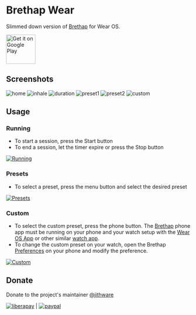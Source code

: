 # Brethap Wear

Slimmed down version of [Brethap](https://github.com/jithware/brethap) for Wear OS.

[<img src="https://play.google.com/intl/en_us/badges/images/generic/en-play-badge.png"
     alt="Get it on Google Play"
     height="80">](https://play.google.com/store/apps/details?id=com.jithware.brethap)


## Screenshots

![home](fastlane/metadata/android/en-US/images/wearScreenshots/1_home.png)
![inhale](fastlane/metadata/android/en-US/images/wearScreenshots/2_inhale.png)
![duration](fastlane/metadata/android/en-US/images/wearScreenshots/3_duration.png)
![preset1](fastlane/metadata/android/en-US/images/wearScreenshots/4_preset.png)
![preset2](fastlane/metadata/android/en-US/images/wearScreenshots/5_preset.png)
![custom](fastlane/metadata/android/en-US/images/wearScreenshots/6_custom.png)

## Usage

### Running
* To start a session, press the Start button
* To end a session, let the timer expire or press the Stop button

[<img src="./screenshots/android/running.webp"
     alt="Running">](./screenshots/android/running.webp)

### Presets
* To select a preset, press the menu button and select the desired preset

[<img src="./screenshots/android/presets.webp"
     alt="Presets">](./screenshots/android/presets.webp)

### Custom
* To select the custom preset, press the phone button. The [Brethap](https://github.com/jithware/brethap#readme) phone app must be running on your phone and your watch setup with the [Wear OS App](https://support.google.com/wearos/answer/6056630) or other similar [watch app](https://play.google.com/store/apps/details?id=com.google.android.apps.wear.companion).
* To change the custom preset on your watch, open the Brethap [Preferences](https://github.com/jithware/brethap#preferences) on your phone and modify the preference.

[<img src="./screenshots/android/custom.webp"
     alt="Custom">](./screenshots/android/custom.webp)


## Donate

Donate to the project's maintainer [@jithware](https://github.com/jithware)

[![liberapay](https://liberapay.com/assets/widgets/donate.svg)](https://liberapay.com/jithware/donate) | [![paypal](https://www.paypalobjects.com/en_US/i/btn/btn_donate_SM.gif)](https://www.paypal.com/donate/?hosted_button_id=2ZFSMQ8DGQVFS)
